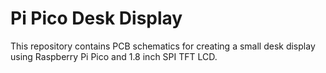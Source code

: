 # Pi Pico Desk Display
This repository contains PCB schematics for creating a small desk display using Raspberry Pi Pico and  1.8 inch  SPI TFT LCD.
